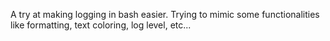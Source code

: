 A try at making logging in bash easier. Trying to mimic some functionalities like formatting, text coloring, log level, etc...
